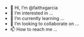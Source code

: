 - 👋 Hi, I’m @faithxgarcia
- 👀 I’m interested in ...
- 🌱 I’m currently learning ...
- 💞️ I’m looking to collaborate on ...
- 📫 How to reach me ...

<!---
faithxgarcia/faithxgarcia is a ✨ special ✨ repository because its `README.md` (this file) appears on your GitHub profile.
You can click the Preview link to take a look at your changes.
--->
